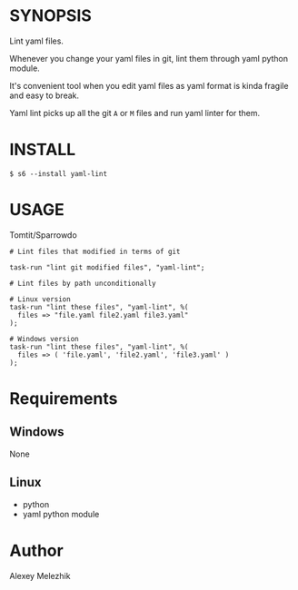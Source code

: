 # SYNOPSIS

Lint yaml files.

Whenever you change your yaml files in git, lint them through yaml python module.

It's convenient tool when you edit yaml files as yaml format is kinda fragile and easy to break.

Yaml lint picks up all the git `A` or `M` files and run yaml linter for them.

# INSTALL

    $ s6 --install yaml-lint

# USAGE

Tomtit/Sparrowdo

    # Lint files that modified in terms of git

    task-run "lint git modified files", "yaml-lint";

    # Lint files by path unconditionally

    # Linux version
    task-run "lint these files", "yaml-lint", %(
      files => "file.yaml file2.yaml file3.yaml"
    );

    # Windows version
    task-run "lint these files", "yaml-lint", %(
      files => ( 'file.yaml', 'file2.yaml', 'file3.yaml' )
    );

# Requirements

## Windows

None

## Linux

* python
* yaml python module

# Author

Alexey Melezhik

